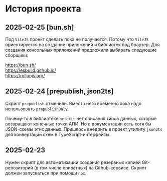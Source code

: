 История проекта
===============

2025-02-25 [bun.sh]
-------------------

Под `ViteJS` проект сделать пока не получается. Потому что `ViteJS` ориентируется на создание приложений
и библиотек под браузер. Для создания консольных приложений предложили выбирать следующие сборщики:

https://bun.sh/  
https://esbuild.github.io/  
https://rollupjs.org/

2025-02-24 [prepublish, json2ts]
--------------------------------

Скрипт `prepublish` отменили. Вместо него временно пока надо использовать `prepublishOnly`.

Почему-то в библиотеке `octokit` нет описания типов данных, которые возвращают конечные точки АПИ.
Но в документации есть хотя бы JSON-схемы этих данных. Пришлось внедрить в проект утилиту `json2ts`
для конвертации схем в TypeScript-интерфейсы.

2025-02-23
----------

Нужен скрипт для автоматизации создания резервных копией Git-репозиторий (в том числе приватных) 
на Github-сервисе. Скрипт должен запускаться при помощи `npx`.
